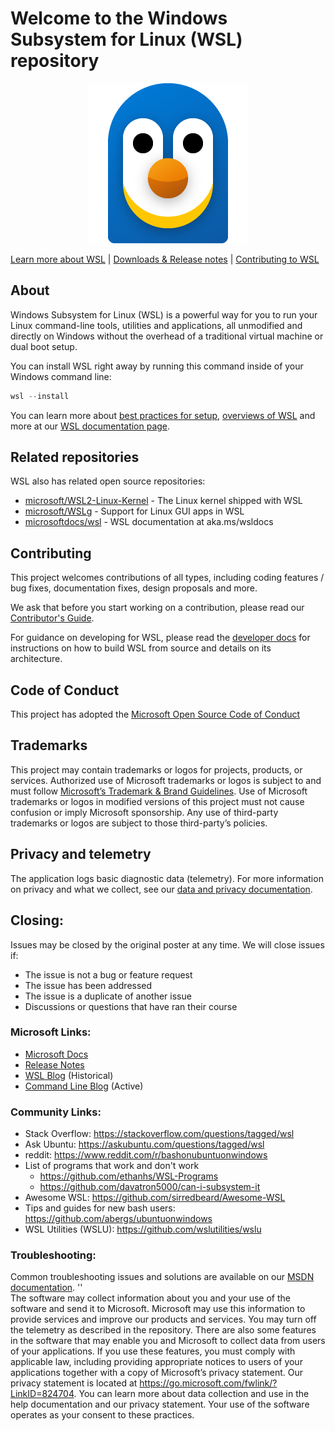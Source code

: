 # Welcome to the Windows Subsystem for Linux (WSL) repository

<p align="center">
  <img src="./Images/Square44x44Logo.targetsize-256.png" alt="WSL logo"/>
</p>

[Learn more about WSL](https://aka.ms/wsldocs) | [Downloads & Release notes](https://github.com/microsoft/WSL/releases) | [Contributing to WSL](./CONTRIBUTING.md)

## About

Windows Subsystem for Linux (WSL) is a powerful way for you to run your Linux command-line tools, utilities and applications, all unmodified and directly on Windows without the overhead of a traditional virtual machine or dual boot setup.

You can install WSL right away by running this command inside of your Windows command line:

```powershell
wsl --install
```

You can learn more about [best practices for setup](https://learn.microsoft.com/windows/wsl/setup/environment), [overviews of WSL](https://learn.microsoft.com/windows/wsl/about) and more at our [WSL documentation page](https://learn.microsoft.com/windows/wsl/).

## Related repositories

WSL also has related open source repositories:

- [microsoft/WSL2-Linux-Kernel](https://github.com/microsoft/WSL2-Linux-Kernel) - The Linux kernel shipped with WSL
- [microsoft/WSLg](https://github.com/microsoft/wslg) - Support for Linux GUI apps in WSL
- [microsoftdocs/wsl](https://github.com/microsoftdocs/wsl) - WSL documentation at aka.ms/wsldocs

## Contributing

This project welcomes contributions of all types, including coding features / bug fixes, documentation fixes, design proposals and more. 

We ask that before you start working on a contribution, please read our [Contributor's Guide](./CONTRIBUTING.md).

For guidance on developing for WSL, please read the [developer docs](./doc/docs/dev-loop.md) for instructions on how to build WSL from source and details on its architecture.

## Code of Conduct

This project has adopted the [Microsoft Open Source Code of Conduct](./CODE_OF_CONDUCT.md)

## Trademarks

This project may contain trademarks or logos for projects, products, or services. Authorized use of Microsoft trademarks or logos is subject to and must follow [Microsoft’s Trademark & Brand Guidelines](https://www.microsoft.com/legal/intellectualproperty/trademarks). Use of Microsoft trademarks or logos in modified versions of this project must not cause confusion or imply Microsoft sponsorship. Any use of third-party trademarks or logos are subject to those third-party’s policies.

## Privacy and telemetry

The application logs basic diagnostic data (telemetry). For more information on privacy and what we collect, see our [data and privacy documentation](DATA_AND_PRIVACY.md).

## Closing:

Issues may be closed by the original poster at any time.  We will close issues if:
- The issue is not a bug or feature request
- The issue has been addressed
- The issue is a duplicate of another issue
- Discussions or questions that have ran their course

### Microsoft Links:

- [Microsoft Docs](https://docs.microsoft.com/en-us/windows/wsl/about)
- [Release Notes](https://docs.microsoft.com/en-us/windows/wsl/release-notes)
- [WSL Blog](https://blogs.msdn.microsoft.com/wsl) (Historical)
- [Command Line Blog](https://blogs.msdn.microsoft.com/commandline/) (Active)

### Community Links:

- Stack Overflow: https://stackoverflow.com/questions/tagged/wsl
- Ask Ubuntu: https://askubuntu.com/questions/tagged/wsl
- reddit: https://www.reddit.com/r/bashonubuntuonwindows
- List of programs that work and don't work
    - https://github.com/ethanhs/WSL-Programs
    - https://github.com/davatron5000/can-i-subsystem-it
- Awesome WSL: https://github.com/sirredbeard/Awesome-WSL
- Tips and guides for new bash users: https://github.com/abergs/ubuntuonwindows
- WSL Utilities (WSLU): https://github.com/wslutilities/wslu

### Troubleshooting:

Common troubleshooting issues and solutions are available on our [MSDN documentation](https://msdn.microsoft.com/en-us/commandline/wsl/troubleshooting).
''  
The software may collect information about you and your use of the software and send it to Microsoft. Microsoft may use this information to provide services and improve our products and services. You may turn off the telemetry as described in the repository. There are also some features in the software that may enable you and Microsoft to collect data from users of your applications. If you use these features, you must comply with applicable law, including providing appropriate notices to users of your applications together with a copy of Microsoft’s privacy statement. Our privacy statement is located at https://go.microsoft.com/fwlink/?LinkID=824704. You can learn more about data collection and use in the help documentation and our privacy statement. Your use of the software operates as your consent to these practices.

